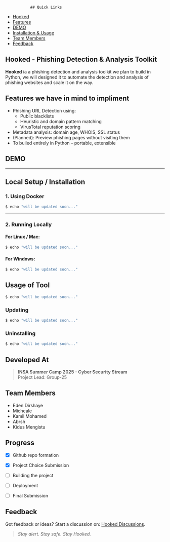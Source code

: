 <!--                                                      _____                                  ___  _____  
                                                     / ____|                                |__ \| ____| 
                                                    | |  __ _ __ ___  _   _ _ __    ______     ) | |__   
                                                    | | |_ | '__/ _ \| | | | '_ \  |______|   / /|___ \  
                                                    | |__| | | | (_) | |_| | |_) |           / /_ ___) | 
                                                     \_____|_|  \___/ \__,_| .__/           |____|____/  
                                                                           | |                           
                                                                           |_|     -->

               ## Quick Links

* [Hooked](#hooked)
* [Features](#features)
* [DEMO](#demo)
* [Installation & Usage](#tasks)
* [Team Members](#team)
* [Feedback](#feddback)


<!--[![](https://raw.githubusercontent.com/adamalston/adamalston/master/profile.gif)](https://www.adamalston.com/)-->

## Hooked - Phishing Detection & Analysis Toolkit


**Hooked** ia a phishing detection and analysis toolkit we plan to build in Python, we will designed it to automate the detection and analysis of phishing websites and scale it on the way.


## Features we have in mind to impliment

- Phishing URL Detection using:
  - Public blacklists
  - Heuristic and domain pattern matching
  - VirusTotal reputation scoring
- Metadata analysis: domain age, WHOIS, SSL status
- (Planned): Preview phishing pages without visiting them
- To builed entirely in Python – portable, extensible
<!--img src="" alt="" width="200" height="200"-->

## DEMO


---

## Local Setup / Installation

### 1. Using Docker

```bash
$ echo "will be updated soon..."
```

---

### 2. Running Locally

#### For Linux / Mac:

```bash
$ echo "will be updated soon..."
```

#### For Windows:

```bash
$ echo "will be updated soon..."
```

## Usage of Tool

```bash
$ echo "will be updated soon..."
```
### Updating

```bash
$ echo "will be updated soon..."
```

### Uninstalling

```bash
$ echo "will be updated soon..."
```

## Developed At

> **INSA Summer Camp 2025 - Cyber Security Stream**  
> Project Lead: Group-25  

## Team Members

<ul>
<li>Eden Dirshaye
<li>Micheale
<li>Kamil Mohamed
<li>Abrsh
<li>Kidus Mengistu
</ul>

## Progress
- [x] Github repo formation
- [x] Project Choice Submission
- [ ] Building the project
- [ ] Deployment
- [ ] Final Submission


## Feedback
Got feedback or ideas? Start a discussion on: [Hooked Discussions](https://github.com//hooked/discussions).


> *Stay alert. Stay safe. Stay Hooked.*

<!-- [![Feedback](https://button.flattr.com/button-compact-static-100x17.png)](https://flattr.com/@theabbie) -->
